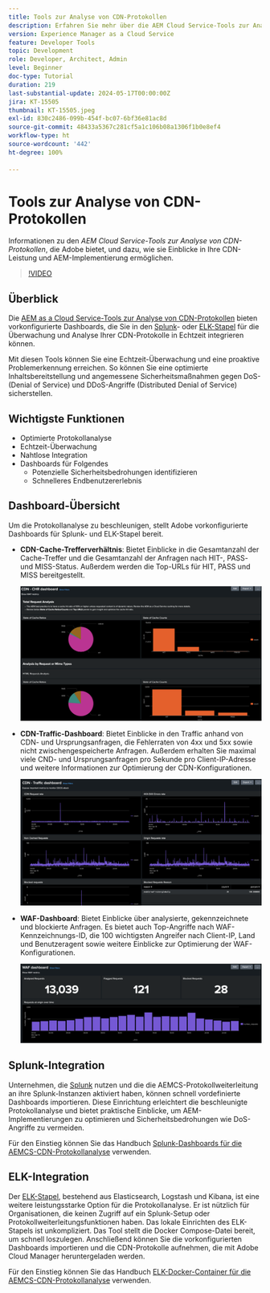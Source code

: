 ```yaml
---
title: Tools zur Analyse von CDN-Protokollen
description: Erfahren Sie mehr über die AEM Cloud Service-Tools zur Analyse von CDN-Protokollen, die Adobe bereitstellt, und darüber, wie sie Einblicke in Ihre CDN-Leistung und die AEM-Implementierung ermöglichen.
version: Experience Manager as a Cloud Service
feature: Developer Tools
topic: Development
role: Developer, Architect, Admin
level: Beginner
doc-type: Tutorial
duration: 219
last-substantial-update: 2024-05-17T00:00:00Z
jira: KT-15505
thumbnail: KT-15505.jpeg
exl-id: 830c2486-099b-454f-bc07-6bf36e81ac8d
source-git-commit: 48433a5367c281cf5a1c106b08a1306f1b0e8ef4
workflow-type: ht
source-wordcount: '442'
ht-degree: 100%

---
```


# Tools zur Analyse von CDN-Protokollen

Informationen zu den _AEM Cloud Service-Tools zur Analyse von CDN-Protokollen_, die Adobe bietet, und dazu, wie sie Einblicke in Ihre CDN-Leistung und AEM-Implementierung ermöglichen.
 
>[!VIDEO](https://video.tv.adobe.com/v/3446114?quality=12&learn=on&captions=ger)

## Überblick

Die [AEM as a Cloud Service-Tools zur Analyse von CDN-Protokollen](https://github.com/adobe/AEMCS-CDN-Log-Analysis-Tooling) bieten vorkonfigurierte Dashboards, die Sie in den [Splunk](https://www.splunk.com/en_us/products/observability-cloud.html)- oder [ELK-Stapel](https://www.elastic.co/elastic-stack) für die Überwachung und Analyse Ihrer CDN-Protokolle in Echtzeit integrieren können.

Mit diesen Tools können Sie eine Echtzeit-Überwachung und eine proaktive Problemerkennung erreichen. So können Sie eine optimierte Inhaltsbereitstellung und angemessene Sicherheitsmaßnahmen gegen DoS- (Denial of Service) und DDoS-Angriffe (Distributed Denial of Service) sicherstellen.

## Wichtigste Funktionen

- Optimierte Protokollanalyse
- Echtzeit-Überwachung
- Nahtlose Integration
- Dashboards für Folgendes
   - Potenzielle Sicherheitsbedrohungen identifizieren
   - Schnelleres Endbenutzererlebnis

## Dashboard-Übersicht

Um die Protokollanalyse zu beschleunigen, stellt Adobe vorkonfigurierte Dashboards für Splunk- und ELK-Stapel bereit.

- **CDN-Cache-Trefferverhältnis**: Bietet Einblicke in die Gesamtanzahl der Cache-Treffer und die Gesamtanzahl der Anfragen nach HIT-, PASS- und MISS-Status. Außerdem werden die Top-URLs für HIT, PASS und MISS bereitgestellt.

  ![CDN-Cache-Trefferverhältnis](assets/CHR-dashboard.png)

- **CDN-Traffic-Dashboard**: Bietet Einblicke in den Traffic anhand von CDN- und Ursprungsanfragen, die Fehlerraten von 4xx und 5xx sowie nicht zwischengespeicherte Anfragen. Außerdem erhalten Sie maximal viele CND- und Ursprungsanfragen pro Sekunde pro Client-IP-Adresse und weitere Informationen zur Optimierung der CDN-Konfigurationen.

  ![CDN-Traffic-Dashboard](assets/Traffic-dashboard.png)

- **WAF-Dashboard**: Bietet Einblicke über analysierte, gekennzeichnete und blockierte Anfragen. Es bietet auch Top-Angriffe nach WAF-Kennzeichnungs-ID, die 100 wichtigsten Angreifer nach Client-IP, Land und Benutzeragent sowie weitere Einblicke zur Optimierung der WAF-Konfigurationen.

  ![WAF-Dashboard](assets/WAF-Dashboard.png)

## Splunk-Integration

Unternehmen, die [Splunk](https://www.splunk.com/en_us/products/observability-cloud.html) nutzen und die die AEMCS-Protokollweiterleitung an ihre Splunk-Instanzen aktiviert haben, können schnell vordefinierte Dashboards importieren. Diese Einrichtung erleichtert die beschleunigte Protokollanalyse und bietet praktische Einblicke, um AEM-Implementierungen zu optimieren und Sicherheitsbedrohungen wie DoS-Angriffe zu vermeiden.

Für den Einstieg können Sie das Handbuch [Splunk-Dashboards für die AEMCS-CDN-Protokollanalyse](https://github.com/adobe/AEMCS-CDN-Log-Analysis-Tooling/blob/main/Splunk/README.md#splunk-dashboards-for-aemcs-cdn-log-analysis) verwenden.


## ELK-Integration

Der [ELK-Stapel](https://www.elastic.co/elastic-stack), bestehend aus Elasticsearch, Logstash und Kibana, ist eine weitere leistungsstarke Option für die Protokollanalyse. Er ist nützlich für Organisationen, die keinen Zugriff auf ein Splunk-Setup oder Protokollweiterleitungsfunktionen haben. Das lokale Einrichten des ELK-Stapels ist unkompliziert. Das Tool stellt die Docker Compose-Datei bereit, um schnell loszulegen. Anschließend können Sie die vorkonfigurierten Dashboards importieren und die CDN-Protokolle aufnehmen, die mit Adobe Cloud Manager heruntergeladen werden.

Für den Einstieg können Sie das Handbuch [ELK-Docker-Container für die AEMCS-CDN-Protokollanalyse](https://github.com/adobe/AEMCS-CDN-Log-Analysis-Tooling/blob/main/ELK/README.md#elk-docker-container-for-aemcs-cdn-log-analysis) verwenden.
